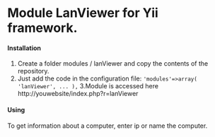 # Module LanViewer for Yii framework.

#### Installation
1. Create a folder modules / lanViewer and copy the contents of the repository.
2. Just add the code in the configuration file:
`'modules'=>array(
    'lanViewer',
    ...
),`
3.Module is accessed here http://youwebsite/index.php?r=lanViewer

#### Using
To get information about a computer, enter ip or name the computer.